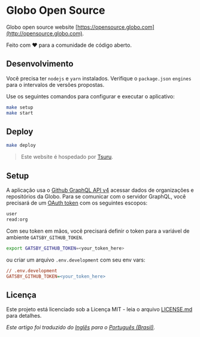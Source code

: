 # Globo Open Source

Globo open source website [https://opensource.globo.com](http://opensource.globo.com).

Feito com ❤️ para a comunidade de código aberto.

## Desenvolvimento

Você precisa ter `nodejs` e `yarn` instalados. Verifique o `package.json` `engines` para o intervalos de versões propostas.

Use os seguintes comandos para configurar e executar o aplicativo:

```bash
make setup
make start
```

## Deploy

```bash
make deploy
```

> Este website é hospedado por [Tsuru](https://tsuru.io/).

## Setup

A aplicação usa o [Github GraphQL API v4](https://developer.github.com/v4/) acessar dados de organizações e repositórios da Globo. Para se comunicar com o servidor GraphQL, você precisará de um [OAuth token](https://help.github.com/articles/creating-a-personal-access-token-for-the-command-line/) com os seguintes escopos:

```txt
user
read:org
```

Com seu token em mãos, você precisará definir o token para a variável de ambiente `GATSBY_GITHUB_TOKEN`.

```bash
export GATSBY_GITHUB_TOKEN=<your_token_here>
```

ou criar um arquivo `.env.development` com seu env vars:

```ini
// .env.development
GATSBY_GITHUB_TOKEN=<your_token_here>
```

## Licença

Este projeto está licenciado sob a Licença MIT - leia o arquivo [LICENSE.md](LICENSE) para detalhes.

_Este artigo foi traduzido do [Inglês](README.md) para o [Português (Brasil)](README-pt-BR.md)._
